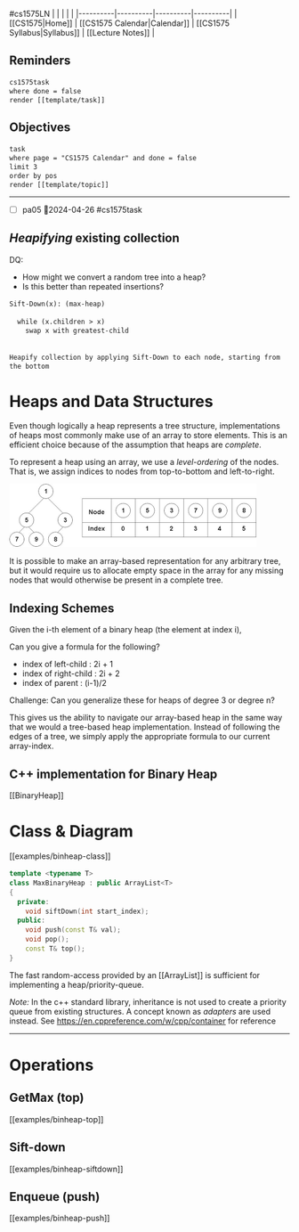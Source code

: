 #cs1575LN
|  |  |  |  |
|----------|----------|----------|----------|
| [[CS1575|Home]] | [[CS1575 Calendar|Calendar]] | [[CS1575 Syllabus|Syllabus]] | [[Lecture Notes]] |


## Reminders

```query
cs1575task
where done = false
render [[template/task]]
```

## Objectives

```query
task
where page = "CS1575 Calendar" and done = false
limit 3
order by pos
render [[template/topic]]
```
---

* [ ] pa05  📅2024-04-26 #cs1575task


## _Heapifying_ existing collection

DQ:
* How might we convert a random tree into a heap?
* Is this better than repeated insertions?

```
Sift-Down(x): (max-heap)

  while (x.children > x)
    swap x with greatest-child


Heapify collection by applying Sift-Down to each node, starting from the bottom
```


# Heaps and Data Structures

Even though logically a heap represents a tree structure, implementations of heaps most commonly make use of an array to store elements. This is an efficient choice because of the assumption that heaps are _complete_. 

To represent a heap using an array, we use a _level-ordering_ of the nodes. That is, we assign indices to nodes from top-to-bottom and left-to-right.

![](../img/binheap.png)

It is possible to make an array-based representation for any arbitrary tree, but it would require us to allocate empty space in the array for any missing nodes that would otherwise be present in a complete tree.

## Indexing Schemes

Given the i-th element of a binary heap (the element at index i),

Can you give a formula for the following?

  *  index of left-child : 2i + 1
  *  index of right-child : 2i + 2
  *  index of parent : (i-1)/2

Challenge: Can you generalize these for heaps of degree 3 or degree n?

This gives us the ability to navigate our array-based heap in the same way that we would a tree-based heap implementation. Instead of following the edges of a tree, we simply apply the appropriate formula to our current array-index.

## C++ implementation for Binary Heap
  [[BinaryHeap]]


# Class & Diagram

[[examples/binheap-class]]
<!-- #include [[examples/binheap-class]] -->
```c++
template <typename T>
class MaxBinaryHeap : public ArrayList<T>
{
  private:
    void siftDown(int start_index);
  public:
    void push(const T& val);
    void pop();
    const T& top();
}
```
<!-- /include -->


The fast random-access provided by an [[ArrayList]] is sufficient for implementing a heap/priority-queue.

_Note:_
In the c++ standard library, inheritance is not used to create a priority queue from existing structures. A concept known as _adapters_ are used instead. See https://en.cppreference.com/w/cpp/container for reference

---
# Operations

## GetMax (top)
[[examples/binheap-top]]

## Sift-down
[[examples/binheap-siftdown]]

## Enqueue (push)
[[examples/binheap-push]]

